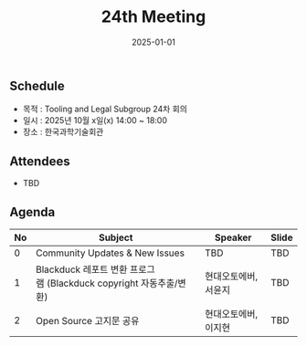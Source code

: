 ﻿---
title: "24th Meeting"
linkTitle: "24th Meeting"
weight: 7
date: 2025-01-01
type: docs
categories: ["Tooling&Legal"]
tags: []
description: Tooling & Legal Subgroup 24th Meeting
---

## Schedule
* 목적 : Tooling and Legal Subgroup 24차 회의
* 일시 : 2025년 10월 x일(x) 14:00 ~ 18:00
* 장소 : 한국과학기술회관

## Attendees
* TBD

## Agenda
| No | Subject           | Speaker | Slide |
|----|-----------------|------|------|
| 0  | Community Updates & New Issues | TBD | TBD |
| 1  | Blackduck 레포트 변환 프로그램 (Blackduck copyright 자동추출/변환) | 현대오토에버, 서윤지 | TBD |
| 2  | Open Source 고지문 공유 | 현대오토에버, 이지현 | TBD |

<!--

## Attendees

## Meeting Minutes

## Photo Gallery

<div ><span class="image fit">
</span></div> -->